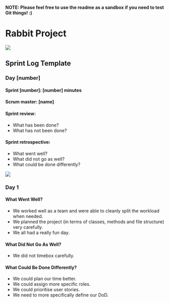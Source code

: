 **NOTE: Please feel free to use the readme as a sandbox if you need to test Git things! :)**

# Rabbit Project
![](https://media.giphy.com/media/YQCp9d6HrlnoI/giphy.gif)

## Sprint Log Template
### Day \[number\]
#### Sprint \[number\]: \[number\] minutes
#### Scrum master: \[name\]
#### Sprint review:
* What has been done?
* What has not been done?
#### Sprint retrospective:
* What went well?
* What did not go as well?
* What could be done differently?

![](https://www.quickscrum.com/Images/article_detail/scrum-retrospective-meeting.png)

### Day 1
#### What Went Well?
* We worked well as a team and were able to cleanly split the workload when needed.
* We planned the project (in terms of classes, methods and file structure) very carefully.
* We all had a really fun day.
#### What Did Not Go As Well?
* We did not timebox carefully.
#### What Could Be Done Differently?
* We could plan our time better.
* We could assign more specific roles.
* We could prioritise user stories.
* We need to more specifically define our DoD.
